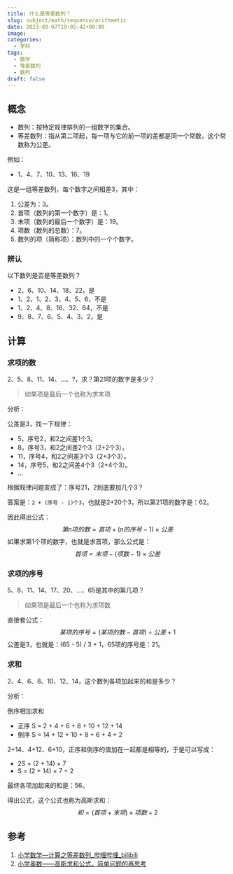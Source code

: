 ```yaml
---
title: 什么是等差数列？
slug: subject/math/sequence/arithmetic
date: 2023-09-07T19:05:42+08:00
image: 
categories:
  - 学科
tags:
  - 数学
  - 等差数列
  - 数列
draft: false
---
```

## 概念
- 数列：按特定规律排列的一组数字的集合。
- 等差数列：指从第二项起，每一项与它的前一项的差都是同一个常数，这个常数称为公差。

例如：
- 1、4、7、10、13、16、19

这是一组等差数列，每个数字之间相差3，其中：
1. 公差为：3。
2. 首项（数列的第一个数字）是：1。
3. 末项（数列的最后一个数字）是：19。
4. 项数（数列的总数）：7。
5. 数列的项（简称项）：数列中的一个个数字。

### 辨认
以下数列是否是等差数列？
- 2、6、10、14、18、22，是
- 1、2、1、2、3、4、5、6，不是
- 1、2、4、8、16、32、64，不是
- 9、8、7、6、5、4、3、2，是

## 计算
### 求项的数
2、5、8、11、14、...、?，求？第21项的数字是多少？

> 如果项是最后一个也称为求末项

分析：

公差是3，找一下规律：
- 5，序号2，和2之间差1个3。
- 8，序号3，和2之间差2个3（2+2个3）。
- 11，序号4，和2之间差3个3（2+3个3）。
- 14，序号5，和2之间差4个3（2+4个3）。
- ...

根据规律问题变成了：序号21，2到底要加几个3？

答案是：`2 + (序号 - 1)个3`，也就是2+20个3，所以第21项的数字是：62。

因此得出公式：$$第n项的数 = 首项 + (n的序号 - 1) \times 公差$$
如果求第1个项的数字，也就是求首项，那么公式是：
$$首项 = 末项 - (项数 - 1) ×公差$$

### 求项的序号
5、8、11、14、17、20、...、65是其中的第几项？

> 如果项是最后一个也称为求项数

直接套公式：$$某项的序号 = (某项的数 - 首项) \div 公差 + 1$$
公差是3，也就是：(65 - 5) / 3 + 1，65项的序号是：21。

### 求和
2、4、6、8、10、12、14，这个数列各项加起来的和是多少？

分析：

倒序相加求和
- 正序 S = 2 + 4 + 6 + 8 + 10 + 12 + 14
- 倒序 S = 14 + 12 + 10 + 8 + 6 + 4 + 2

2+14、4+12、6+10，正序和倒序的值加在一起都是相等的，于是可以写成：
- 2S = (2 + 14) × 7
- S = (2 + 14) × 7 ÷ 2

最终各项加起来的和是：56。

得出公式，这个公式也称为高斯求和：
$$和 = (首项 + 末项) \times 项数 \div 2$$
## 参考
1. [小学数学—计算之等差数列\_哔哩哔哩\_bilibili](https://www.bilibili.com/video/BV1u8411j7Tn)
2. [小学奥数——高斯求和公式，简单问题的再思考](https://mp.weixin.qq.com/s?__biz=MzAxNTA3MTI4NQ==&mid=2652402199&idx=3&sn=5aff4f40aa0708a04eee1ff3eccdf821&chksm=8065734db712fa5bce409989f535ae86178e22dbc6b4451f61a7a3323e29ff08f678f8a130bf&scene=27)